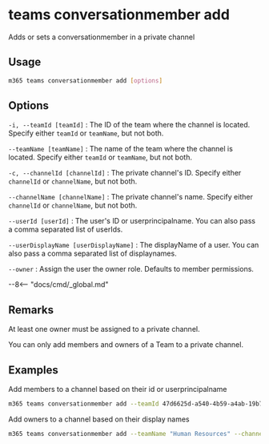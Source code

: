# teams conversationmember add

Adds or sets a conversationmember in a private channel

## Usage

```sh
m365 teams conversationmember add [options]
```

## Options

`-i, --teamId [teamId]`
: The ID of the team where the channel is located. Specify either `teamId` or `teamName`, but not both.

`--teamName [teamName]`
: The name of the team where the channel is located. Specify either `teamId` or `teamName`, but not both.

`-c, --channelId [channelId]`
: The private channel's ID. Specify either `channelId` or `channelName`, but not both.

`--channelName [channelName]`
: The private channel's name. Specify either `channelId` or `channelName`, but not both.

`--userId [userId]`
: The user's ID or userprincipalname. You can also pass a comma separated list of userIds.

`--userDisplayName [userDisplayName]`
: The displayName of a user. You can also pass a comma separated list of displaynames.

`--owner`
: Assign the user the owner role. Defaults to member permissions.

--8<-- "docs/cmd/_global.md"

## Remarks

At least one owner must be assigned to a private channel.

You can only add members and owners of a Team to a private channel.

## Examples

Add members to a channel based on their id or userprincipalname

```sh
m365 teams conversationmember add --teamId 47d6625d-a540-4b59-a4ab-19b787e40593 --channelId 19:586a8b9e36c4479bbbd378e439a96df2@thread.skype --userId "85a50aa1-e5b8-48ac-b8ce-8e338033c366,john.doe@contoso.com"
```

Add owners to a channel based on their display names

```sh
m365 teams conversationmember add --teamName "Human Resources" --channelName "Private Channel" --userDisplayName "Anne Matthews,John Doe" --owner
```